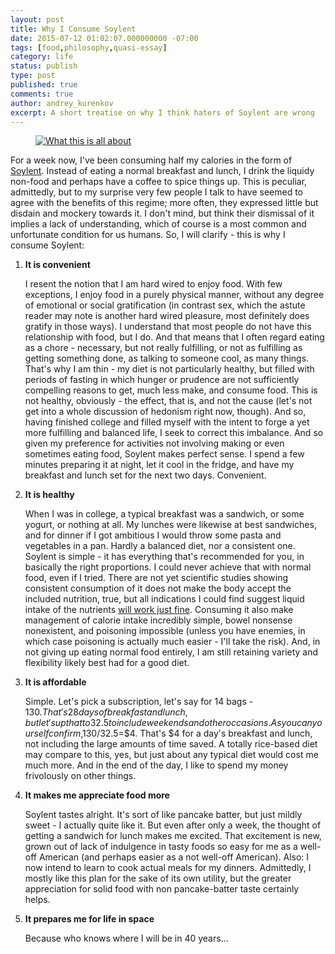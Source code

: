 ```yaml
---
layout: post
title: Why I Consume Soylent
date: 2015-07-12 01:02:07.000000000 -07:00
tags: [food,philosophy,quasi-essay]
category: life
status: publish
type: post
published: true
comments: true
author: andrey_kurenkov
excerpt: A short treatise on why I think haters of Soylent are wrong
---
```

<figure>
    <a href="https://lifeofandrey.files.wordpress.com/2015/07/soylentpour1.jpg"><img src="{{ site.url }}/writing/images/2015-07-12-why-i-consume-soylent/soylentpour1.jpg" alt="What this is all about" caption="What this is all about" class="postimage"/></a>
</figure>


For a week now, I've been consuming half my calories in the form of [Soylent](https://en.wikipedia.org/wiki/Soylent_(drink)). Instead of eating a normal breakfast and lunch, I drink the liquidy non-food and perhaps have a coffee to spice things up. This is peculiar, admittedly, but to my surprise very few people I talk to have seemed to agree with the benefits of this regime; more often, they expressed little but disdain and mockery towards it. I don't mind, but think their dismissal of it implies a lack of understanding, which of course is a most common and unfortunate condition for us humans. So, I will clarify - this is why I consume Soylent:

1.  **It is convenient**

    I resent the notion that I am hard wired to enjoy food. With few exceptions, I enjoy food in a purely physical manner, without any degree of emotional or social gratification (in contrast sex, which the astute reader may note is another hard wired pleasure, most definitely does gratify in those ways). I understand that most people do not have this relationship with food, but I do. And that means that I often regard eating as a chore - necessary, but not really fulfilling, or not as fulfilling as getting something done, as talking to someone cool, as many things. That's why I am thin - my diet is not particularly healthy, but filled with periods of fasting in which hunger or prudence are not sufficiently compelling reasons to get, much less make, and consume food.
This is not healthy, obviously - the effect, that is, and not the cause (let's not get into a whole discussion of hedonism right now, though). And so, having finished college and filled myself with the intent to forge a yet more fulfilling and balanced life, I seek to correct this imbalance. And so given my preference for activities not involving making or even sometimes eating food, Soylent makes perfect sense. I spend a few minutes preparing it at night, let it cool in the fridge, and have my breakfast and lunch set for the next two days. Convenient.

2.  **It is healthy**

    When I was in college, a typical breakfast was a sandwich, or some yogurt, or nothing at all. My lunches were likewise at best sandwiches, and for dinner if I got ambitious I would throw some pasta and vegetables in a pan. Hardly a balanced diet, nor a consistent one. Soylent is simple - it has everything that's recommended for you, in basically the right proportions. I could never achieve that with normal food, even if I tried. There are not yet scientific studies showing consistent consumption of it does not make the body accept the included nutrition, true, but all indications I could find suggest liquid intake of the nutrients <a href="http://www.washingtonpost.com/lifestyle/wellness/pros-and-cons-of-soylent/2014/09/16/09411d3c-386b-11e4-8601-97ba88884ffd_story.html" target="_blank">will work just fine</a>. Consuming it also make management of calorie intake incredibly simple, bowel nonsense nonexistent, and poisoning impossible (unless you have enemies, in which case poisoning is actually much easier - I'll take the risk). And, in not giving up eating normal food entirely, I am still retaining variety and flexibility likely best had for a good diet.

3.  **It is affordable**

    Simple. Let's pick a subscription, let's say for 14 bags - $130. That's 28 days of breakfast and lunch, but let's up that to 32.5 to include weekends and other occasions. As you can yourself confirm, $130/32.5=$4. That's $4 for a day's breakfast and lunch, not including the large amounts of time saved. A totally rice-based diet may compare to this, yes, but just about any typical diet would cost me much more. And in the end of the day, I like to spend my money frivolously on other things.

4.  **It makes me appreciate food more**

    Soylent tastes alright. It's sort of like pancake batter, but just mildly sweet - I actually quite like it. But even after only a week, the thought of getting a sandwich for lunch makes me excited. That excitement is new, grown out of lack of indulgence in tasty foods so easy for me as a well-off American (and perhaps easier as a not well-off American).
Also: I now intend to learn to cook actual meals for my dinners. Admittedly, I mostly like this plan for the sake of its own utility, but the greater appreciation for solid food with non pancake-batter taste certainly helps.

5.  **It prepares me for life in space**

    Because who knows where I will be in 40 years...

